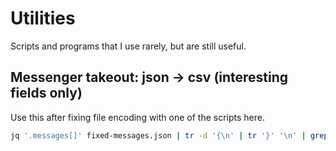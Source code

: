 # Utilities

Scripts and programs that I use rarely, but are still useful.

## Messenger takeout: json -> csv (interesting fields only)

Use this after fixing file encoding with one of the scripts here.

```sh
jq '.messages[]' fixed-messages.json | tr -d '{\n' | tr '}' '\n' | grep ' *"sender_name"' | sed 's/"[^"]*": //g' | sed 's/\[          //'
```

